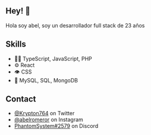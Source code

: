 
## Hey! 👋
Hola soy abel, soy un desarrollador full stack de 23 años


## Skills
- 👨‍💻 TypeScript, JavaScript, PHP
- ⚙️ React
- 👁️ CSS
- 💽 MySQL, SQL, MongoDB

## Contact
- [@Krypton764](https://twitter.com/@Krypton764) on Twitter
- [@abelromeror](https://www.instagram.com/abelromeror) on Instagram
- [PhantomSystem#2579](./) on Discord
